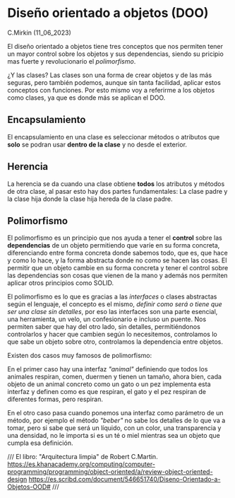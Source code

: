 # Diseño orientado a objetos (DOO)
C.Mirkin (11_06_2023)

El diseño orientado a objetos tiene tres conceptos que nos permiten tener un mayor control sobre los objetos y sus dependencias, siendo su pricipio mas fuerte y revolucionario el *polimorfismo*.

¿Y las clases? Las clases son una forma de crear objetos y de las más seguras, pero también podemos, aunque sin tanta facilidad, aplicar estos conceptos con funciones. Por esto mismo voy a referirme a los objetos como clases, ya que es donde más se aplican el DOO.

## Encapsulamiento 

El encapsulamiento en una clase es seleccionar métodos o atributos que **solo** se podran usar **dentro de la clase** y no desde el exterior.

## Herencia 

La herencia se da cuando una clase obtiene **todos** los atributos y métodos de otra clase, al pasar esto hay dos partes fundamentales: La clase padre y la clase hija donde la clase hija hereda de la clase padre.

## Polimorfismo 

El polimorfismo es un principio que nos ayuda a tener el **control** sobre las **dependencias** de un objeto permitiendo que varíe en su forma concreta, diferenciando entre forma concreta donde sabemos todo, que es, que hace y como lo hace, y la forma abstracta donde no como se hacen las cosas. El permitir que un objeto cambie en su forma concreta y tener el control sobre las dependencias son cosas que vienen de la mano y además nos permiten aplicar otros principios como SOLID.

El polimorfismo es lo que es gracias a las *interfaces* o clases abstractas según el lenguaje, el concepto es el mismo, *definir como será o tiene que ser una clase sin detalles*, por eso las interfaces son una parte esencial, una herramienta, un velo, un confesionario​ e incluso un puente. Nos permiten saber que hay del otro lado, sin detalles, permitiéndonos controlarlos y hacer que cambien según lo necesitemos, controlamos lo que sabe un objeto sobre otro, controlamos la dependencia entre objetos.

Existen dos casos muy famosos de polimorfismo: 

En el primer caso hay una interfaz *"animal"* definiendo que todos los animales respiran, comen, duermen y tienen un tamaño, ahora bien, cada objeto de un animal concreto como un gato o un pez implementa esta interfaz y definen como es que respiran,  el gato y el pez respiran de diferentes formas, pero respiran.

En el otro caso pasa cuando ponemos una interfaz como parámetro de un método, por ejemplo el método *"beber"* no sabe los detalles de lo que va a tomar, pero si sabe que será un líquido, con un color, una transparencia y una densidad, no le importa si es un té o miel mientras sea un objeto que cumpla esa definición.

/// 
El libro: "Arquitectura limpia" de Robert C.Martin.
https://es.khanacademy.org/computing/computer-programming/programming/object-oriented/a/review-object-oriented-design
https://es.scribd.com/document/546651740/Diseno-Orientado-a-Objetos-OOD#
///